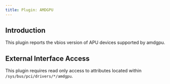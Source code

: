 ```yaml
---
title: Plugin: AMDGPU
---
```


## Introduction

This plugin reports the vbios version of APU devices supported by amdgpu.

## External Interface Access

This plugin requires read only access to attributes located within `/sys/bus/pci/drivers/*/amdgpu`.
